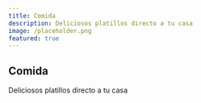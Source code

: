 ```yaml
---
title: Comida
description: Deliciosos platillos directo a tu casa
image: /placeholder.png
featured: true
---
```


## Comida

Deliciosos platillos directo a tu casa
